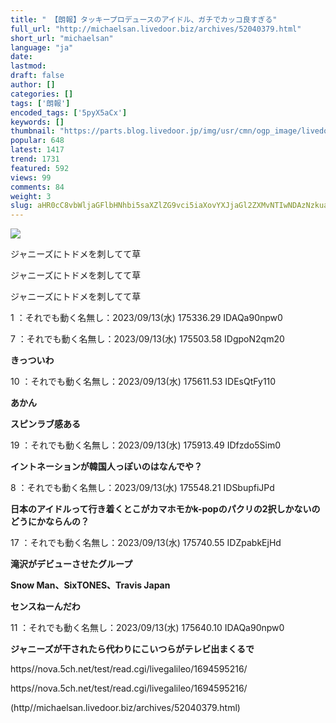 ```yaml
---
title: " 【朗報】タッキープロデュースのアイドル、ガチでカッコ良すぎる"
full_url: "http://michaelsan.livedoor.biz/archives/52040379.html"
short_url: "michaelsan"
language: "ja"
date: 
lastmod: 
draft: false
author: []
categories: []
tags: ['朗報']
encoded_tags: ['5pyX5aCx']
keywords: []
thumbnail: "https://parts.blog.livedoor.jp/img/usr/cmn/ogp_image/livedoor.png"
popular: 648
latest: 1417
trend: 1731
featured: 592
views: 99
comments: 84
weight: 3
slug: aHR0cC8vbWljaGFlbHNhbi5saXZlZG9vci5iaXovYXJjaGl2ZXMvNTIwNDAzNzkuaHRtbA==
---
```


![](https://parts.blog.livedoor.jp/img/usr/cmn/ogp_image/livedoor.png)

<div><p>ジャニーズにトドメを刺してて草</p><p>ジャニーズにトドメを刺してて草</p><p>ジャニーズにトドメを刺してて草</p><p>1 ：それでも動く名無し：2023/09/13(水) 175336.29 IDAQa90npw0</p><p>7 ：それでも動く名無し：2023/09/13(水) 175503.58 IDgpoN2qm20</p><b><p>きっついわ </p></b><p>10 ：それでも動く名無し：2023/09/13(水) 175611.53 IDEsQtFy110</p><p><b><p>あかん</p></b></p><p><b><p></p></b></p><b><p>スピンラブ感ある </p></b><p>19 ：それでも動く名無し：2023/09/13(水) 175913.49 IDfzdo5Sim0</p><b><p>イントネーションが韓国人っぽいのはなんでや？ </p></b><p>8 ：それでも動く名無し：2023/09/13(水) 175548.21 IDSbupfiJPd</p><b><p>日本のアイドルって行き着くとこがカマホモかk-popのパクリの2択しかないのどうにかならんの？ </p></b><p>17 ：それでも動く名無し：2023/09/13(水) 175740.55 IDZpabkEjHd</p><p><b><p>滝沢がデビューさせたグループ</p></b></p><p><b><p></p></b></p><b><p>Snow Man、SixTONES、Travis Japan</p></b><b><p>センスねーんだわ </p></b><p>11 ：それでも動く名無し：2023/09/13(水) 175640.10 IDAQa90npw0</p><b><p>ジャニーズが干されたら代わりにこいつらがテレビ出まくるで </p></b>https//nova.5ch.net/test/read.cgi/livegalileo/1694595216/<br clear='all'> <p id='a6850dc6aefc0d5bbff2bea180d92d89'> </p> <p id='a6850dc6aefc0d5bbff2bea180d92d89'> </p> <p class='alistcloud-container-6795'></p> <p>https//nova.5ch.net/test/read.cgi/livegalileo/1694595216/</p></div>

(http//michaelsan.livedoor.biz/archives/52040379.html)
